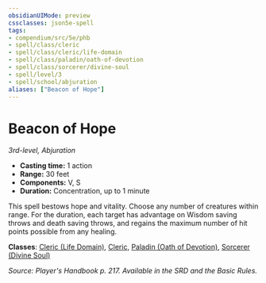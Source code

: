 ```yaml
---
obsidianUIMode: preview
cssclasses: json5e-spell
tags:
- compendium/src/5e/phb
- spell/class/cleric
- spell/class/cleric/life-domain
- spell/class/paladin/oath-of-devotion
- spell/class/sorcerer/divine-soul
- spell/level/3
- spell/school/abjuration
aliases: ["Beacon of Hope"]
---
```

# Beacon of Hope
*3rd-level, Abjuration*  

- **Casting time:** 1 action
- **Range:** 30 feet
- **Components:** V, S
- **Duration:** Concentration, up to 1 minute

This spell bestows hope and vitality. Choose any number of creatures within range. For the duration, each target has advantage on Wisdom saving throws and death saving throws, and regains the maximum number of hit points possible from any healing.

**Classes**: [Cleric (Life Domain)](z_compendium/classes/cleric-life-domain.md), [Cleric](z_compendium/classes/cleric.md), [Paladin (Oath of Devotion)](z_compendium/classes/paladin-oath-of-devotion.md), [Sorcerer (Divine Soul)](z_compendium/classes/sorcerer-divine-soul-xge.md)

*Source: Player's Handbook p. 217. Available in the SRD and the Basic Rules.*